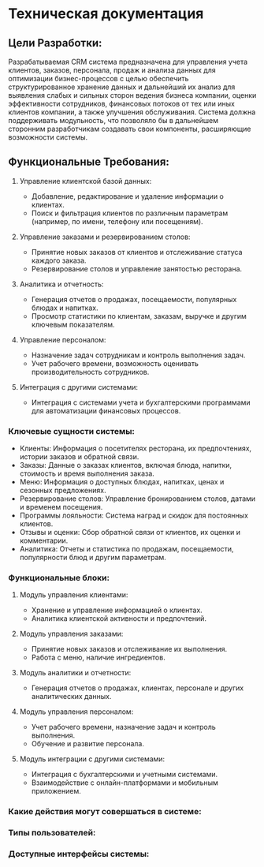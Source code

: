 # Техническая документация

## Цели Разработки:

Разрабатываемая CRM система предназначена для управления учета клиентов, заказов, персонала, продаж и анализа данных для оптимизации бизнес-процессов с целью обеспечить структурированное хранение данных и дальнейший их анализ для выявления слабых и сильных сторон ведения бизнеса компании, оценки эффективности сотрудников, финансовых потоков от тех или иных клиентов компании, а также улучшения обслуживания.
Система должна поддерживать модульность, что позволяло бы в дальнейшем сторонним разработчикам создавать свои компоненты, расширяющие возможности системы.

## Функциональные Требования:

1. Управление клиентской базой данных:
   - Добавление, редактирование и удаление информации о клиентах.
   - Поиск и фильтрация клиентов по различным параметрам (например, по имени, телефону или посещениям).

2. Управление заказами и резервированием столов:
   - Принятие новых заказов от клиентов и отслеживание статуса каждого заказа.
   - Резервирование столов и управление занятостью ресторана.

3. Аналитика и отчетность:
   - Генерация отчетов о продажах, посещаемости, популярных блюдах и напитках.
   - Просмотр статистики по клиентам, заказам, выручке и другим ключевым показателям.

4. Управление персоналом:
   - Назначение задач сотрудникам и контроль выполнения задач.
   - Учет рабочего времени, возможность оценивать производительность сотрудников.

5. Интеграция с другими системами:
   - Интеграция с системами учета и бухгалтерскими программами для автоматизации финансовых процессов.

### Ключевые сущности системы:

  - Клиенты: Информация о посетителях ресторана, их предпочтениях, истории заказов и обратной связи.
  - Заказы: Данные о заказах клиентов, включая блюда, напитки, стоимость и время выполнения заказа.
  - Меню: Информация о доступных блюдах, напитках, ценах и сезонных предложениях.
  - Резервирование столов: Управление бронированием столов, датами и временем посещения.
  - Программы лояльности: Система наград и скидок для постоянных клиентов.
  - Отзывы и оценки: Сбор обратной связи от клиентов, их оценки и комментарии.
  - Аналитика: Отчеты и статистика по продажам, посещаемости, популярности блюд и другим параметрам.

### Функциональные блоки:

1. Модуль управления клиентами:
   - Хранение и управление информацией о клиентах.
   - Аналитика клиентской активности и предпочтений.

2. Модуль управления заказами:
   - Принятие новых заказов и отслеживание их выполнения.
   - Работа с меню, наличие ингредиентов.

3. Модуль аналитики и отчетности:
   - Генерация отчетов о продажах, клиентах, персонале и других аналитических данных.

4. Модуль управления персоналом:
   - Учет рабочего времени, назначение задач и контроль выполнения.
   - Обучение и развитие персонала.

5. Модуль интеграции с другими системами:
   - Интеграция с бухгалтерскими и учетными системами.
   - Взаимодействие с онлайн-платформами и мобильным приложением.

### Какие действия могут совершаться в системе:

### Типы пользователей:

### Доступные интерфейсы системы:

